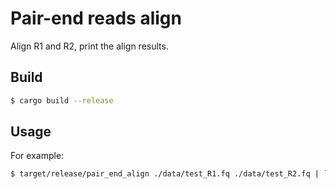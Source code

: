 # Pair-end reads align

Align R1 and R2, print the align results.

## Build

```bash
$ cargo build --release
```

## Usage

For example:

```bash
$ target/release/pair_end_align ./data/test_R1.fq ./data/test_R2.fq | less -S
```